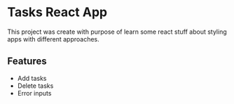 # Tasks React App

This project was create with purpose of learn some react stuff about styling apps with different approaches.

## Features

- Add tasks
- Delete tasks
- Error inputs
